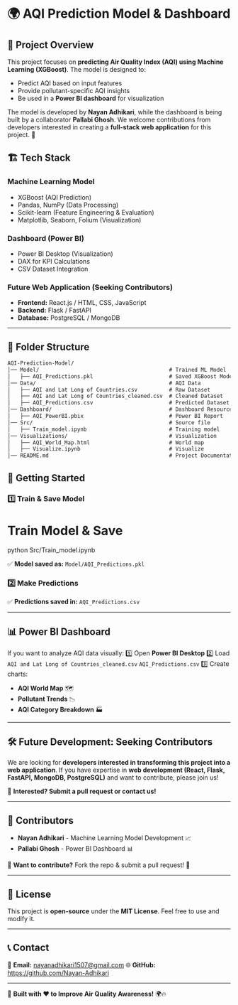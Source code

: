 # 🌍 AQI Prediction Model & Dashboard

## 📌 Project Overview
This project focuses on **predicting Air Quality Index (AQI) using Machine Learning (XGBoost)**. The model is designed to:
- Predict AQI based on input features
- Provide pollutant-specific AQI insights
- Be used in a **Power BI dashboard** for visualization

The model is developed by **Nayan Adhikari**, while the dashboard is being built by a collaborator **Pallabi Ghosh**. We welcome contributions from developers interested in creating a **full-stack web application** for this project. 🚀

## 🏗️ Tech Stack
### **Machine Learning Model**
- XGBoost (AQI Prediction)
- Pandas, NumPy (Data Processing)
- Scikit-learn (Feature Engineering & Evaluation)
- Matplotlib, Seaborn, Folium (Visualization)

### **Dashboard (Power BI)**
- Power BI Desktop (Visualization)
- DAX for KPI Calculations
- CSV Dataset Integration

### **Future Web Application (Seeking Contributors)**
- **Frontend:** React.js / HTML, CSS, JavaScript
- **Backend:** Flask / FastAPI
- **Database:** PostgreSQL / MongoDB

---

## 📂 Folder Structure
```txt
AQI-Prediction-Model/
│── Model/                                         # Trained ML Model
│   ├── AQI_Predictions.pkl                        # Saved XGBoost Model
│── Data/                                          # AQI Data
│   ├── AQI and Lat Long of Countries.csv          # Raw Dataset
│   ├── AQI and Lat Long of Countries_cleaned.csv  # Cleaned Dataset
│   ├── AQI_Predictions.csv                        # Predicted Dataset
│── Dashboard/                                     # Dashboard Resources
│   ├── AQI_PowerBI.pbix                           # Power BI Report
│── Src/                                           # Source file
│   ├── Train_model.ipynb                          # Training model
│── Visualizations/                                # Visualization
│   ├── AQI_World_Map.html                         # World map
│   ├── Visualize.ipynb                            # Visualize
│── README.md                                      # Project Documentation
```
## 🚀 Getting Started

### **1️⃣ Train & Save Model**
# Train Model & Save
python Src/Train_model.ipynb

✅ **Model saved as:** `Model/AQI_Predictions.pkl`

### **2️⃣ Make Predictions**

✅ **Predictions saved in:** `AQI_Predictions.csv`

---

## 📊 Power BI Dashboard
If you want to analyze AQI data visually:
1️⃣ Open **Power BI Desktop**
2️⃣ Load `AQI and Lat Long of Countries_cleaned.csv`
        `AQI_Predictions.csv`
3️⃣ Create charts:
   - **AQI World Map** 🗺️
   - **Pollutant Trends** 📉
   - **AQI Category Breakdown** 🏭

---

## 🛠️ Future Development: Seeking Contributors
We are looking for **developers interested in transforming this project into a web application**. If you have expertise in **web development (React, Flask, FastAPI, MongoDB, PostgreSQL)** and want to contribute, please join us!

🚀 **Interested? Submit a pull request or contact us!**

---

## 🤝 Contributors
- **Nayan Adhikari** - Machine Learning Model Development 📈
- **Pallabi Ghosh** - Power BI Dashboard 📊

📌 **Want to contribute?** Fork the repo & submit a pull request! 🎉

---

## 📜 License
This project is **open-source** under the **MIT License**. Feel free to use and modify it.

---

## 📞 Contact
📧 **Email:** nayanadhikari1507@gmail.com
🌐 **GitHub:** https://github.com/Nayan-Adhikari


---
🚀 **Built with ❤️ to Improve Air Quality Awareness!** 🌍🔥
